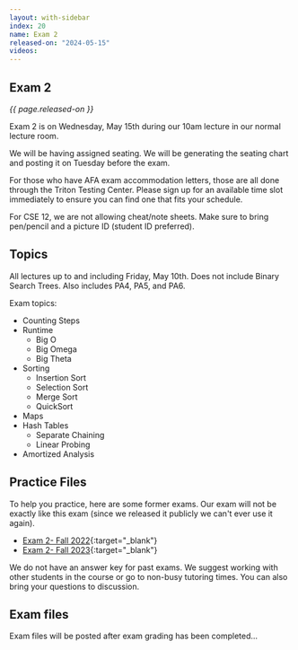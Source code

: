 ```yaml
---
layout: with-sidebar
index: 20
name: Exam 2
released-on: "2024-05-15"
videos:
---
```


## Exam 2

_{{ page.released-on }}_

Exam 2 is on Wednesday, May 15th during our 10am lecture in our normal lecture room.

We will be having assigned seating. We will be generating the seating chart and posting it on Tuesday before the exam.

For those who have AFA exam accommodation letters, those are all done through the Triton Testing Center. Please sign up for an available time slot immediately to ensure you can find one that fits your schedule.

For CSE 12, we are not allowing cheat/note sheets. Make sure to bring pen/pencil and a picture ID (student ID preferred).

## Topics

All lectures up to and including Friday, May 10th. Does not include Binary Search Trees. Also includes PA4, PA5, and PA6.

Exam topics:
- Counting Steps 
- Runtime
    - Big O
    - Big Omega
    - Big Theta
- Sorting
    - Insertion Sort
    - Selection Sort
    - Merge Sort
    - QuickSort
- Maps
- Hash Tables
    - Separate Chaining
    - Linear Probing
- Amortized Analysis 

## Practice Files

To help you practice, here are some former exams. Our exam will not be exactly like this exam (since we released it publicly we can't ever use it again).

- [Exam 2- Fall 2022](https://drive.google.com/file/d/1h9rToRHt3BXWm08LAKjZrAsf9XZ6TKcs/view?usp=sharing){:target="_blank"}
- [Exam 2- Fall 2023](https://drive.google.com/file/d/1xooGyv1tyylXaPujIlNX28Ea79culu-d/view?usp=sharing){:target="_blank"}

We do not have an answer key for past exams. We suggest working with other students in the course or go to non-busy tutoring times. You can also bring your questions to discussion.

## Exam files

Exam files will be posted after exam grading has been completed...
